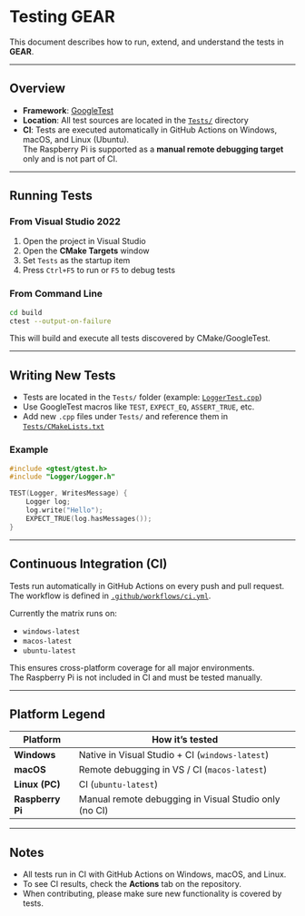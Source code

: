 # Testing GEAR

This document describes how to run, extend, and understand the tests in **GEAR**.

---

## Overview

- **Framework**: [GoogleTest](https://github.com/google/googletest)  
- **Location**: All test sources are located in the [`Tests/`](../Tests) directory  
- **CI**: Tests are executed automatically in GitHub Actions on Windows, macOS, and Linux (Ubuntu).  
  The Raspberry Pi is supported as a **manual remote debugging target** only and is not part of CI.

---

## Running Tests

### From Visual Studio 2022
1. Open the project in Visual Studio  
2. Open the **CMake Targets** window  
3. Set `Tests` as the startup item  
4. Press `Ctrl+F5` to run or `F5` to debug tests  

### From Command Line
```bash
cd build
ctest --output-on-failure
```

This will build and execute all tests discovered by CMake/GoogleTest.

---

## Writing New Tests

- Tests are located in the `Tests/` folder (example: [`LoggerTest.cpp`](../Tests/LoggerTest.cpp))  
- Use GoogleTest macros like `TEST`, `EXPECT_EQ`, `ASSERT_TRUE`, etc.  
- Add new `.cpp` files under `Tests/` and reference them in [`Tests/CMakeLists.txt`](../Tests/CMakeLists.txt)

### Example
```cpp
#include <gtest/gtest.h>
#include "Logger/Logger.h"

TEST(Logger, WritesMessage) {
    Logger log;
    log.write("Hello");
    EXPECT_TRUE(log.hasMessages());
}
```

---

## Continuous Integration (CI)

Tests run automatically in GitHub Actions on every push and pull request.  
The workflow is defined in [`.github/workflows/ci.yml`](../.github/workflows/ci.yml).  

Currently the matrix runs on:
- `windows-latest`
- `macos-latest`
- `ubuntu-latest`

This ensures cross-platform coverage for all major environments.  
The Raspberry Pi is not included in CI and must be tested manually.

---

## Platform Legend

| Platform        | How it’s tested                                      |
|-----------------|------------------------------------------------------|
| **Windows**     | Native in Visual Studio + CI (`windows-latest`)      |
| **macOS**       | Remote debugging in VS / CI (`macos-latest`)         |
| **Linux (PC)**  | CI (`ubuntu-latest`)                                 |
| **Raspberry Pi**| Manual remote debugging in Visual Studio only (no CI)|

---

## Notes

- All tests run in CI with GitHub Actions on Windows, macOS, and Linux.  
- To see CI results, check the **Actions** tab on the repository.  
- When contributing, please make sure new functionality is covered by tests.
